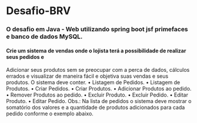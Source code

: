 # Desafio-BRV
### O desafio em Java - Web utilizando spring boot jsf primefaces e banco de dados MySQL.
#### Crie um sistema de vendas onde o lojista terá a possibilidade de realizar seus pedidos e 
Adicionar seus produtos sem se preocupar com a perca de dados, cálculos errados e visualizar de 
maneira fácil e objetiva suas vendas e seus produtos.
O sistema deve conter.
• Listagem de Pedidos.
• Listagem de Produtos.
• Criar Pedidos.
• Criar Produtos.
• Adicionar Produtos ao pedido.
• Remover Produtos ao pedido.
• Excluir Produto.
• Excluir Pedido.
• Editar Produto.
• Editar Pedido.
Obs.: Na lista de pedidos o sistema deve mostrar o somatório dos valores e a quantidade
de produtos adicionados para cada pedido conforme o exemplo abaixo.
